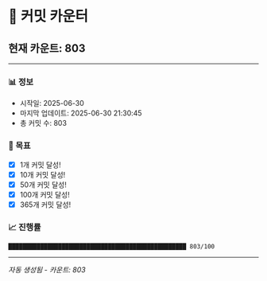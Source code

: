 # 🔢 커밋 카운터

## 현재 카운트: 803

---

### 📊 정보
- 시작일: 2025-06-30
- 마지막 업데이트: 2025-06-30 21:30:45
- 총 커밋 수: 803

### 🎯 목표
- [x] 1개 커밋 달성!
- [x] 10개 커밋 달성!
- [x] 50개 커밋 달성!
- [x] 100개 커밋 달성!
- [x] 365개 커밋 달성!

### 📈 진행률
```
██████████████████████████████████████████████████ 803/100
```

---
*자동 생성됨 - 카운트: 803*
